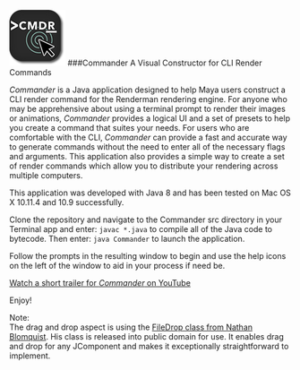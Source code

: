 ![Commander Icon](src/images/commander_icon_sm.png)
###Commander
A Visual Constructor for CLI Render Commands

*Commander* is a Java application designed to help Maya users construct a CLI render command for the Renderman rendering engine. For anyone who may be apprehensive about using a terminal prompt to render their images or animations, *Commander* provides a logical UI and a set of presets to help you create a command that suites your needs. For users who are comfortable with the CLI, *Commander* can provide a fast and accurate way to generate commands without the need to enter all of the necessary flags and arguments. This application also provides a simple way to create a set of render commands which allow you to distribute your rendering across multiple computers. 

This application was developed with Java 8 and has been tested on Mac OS X 10.11.4 and 10.9 successfully.

Clone the repository and navigate to the Commander src directory in your Terminal app and enter:  `javac *.java` to compile all of the Java code to bytecode. Then enter: `java Commander` to launch the application.  

Follow the prompts in the resulting window to begin and use the help icons on the left of the window to aid in your process if need be.

[Watch a short trailer for *Commander* on YouTube](https://youtu.be/Xjfo6h4WUUc)

Enjoy!

Note:  
The drag and drop aspect is using the [FileDrop class from Nathan Blomquist](http://iharder.sourceforge.net/current/java/filedrop/). His class is released into public domain for use. It enables drag and drop for any JComponent and makes it exceptionally straightforward to implement.
